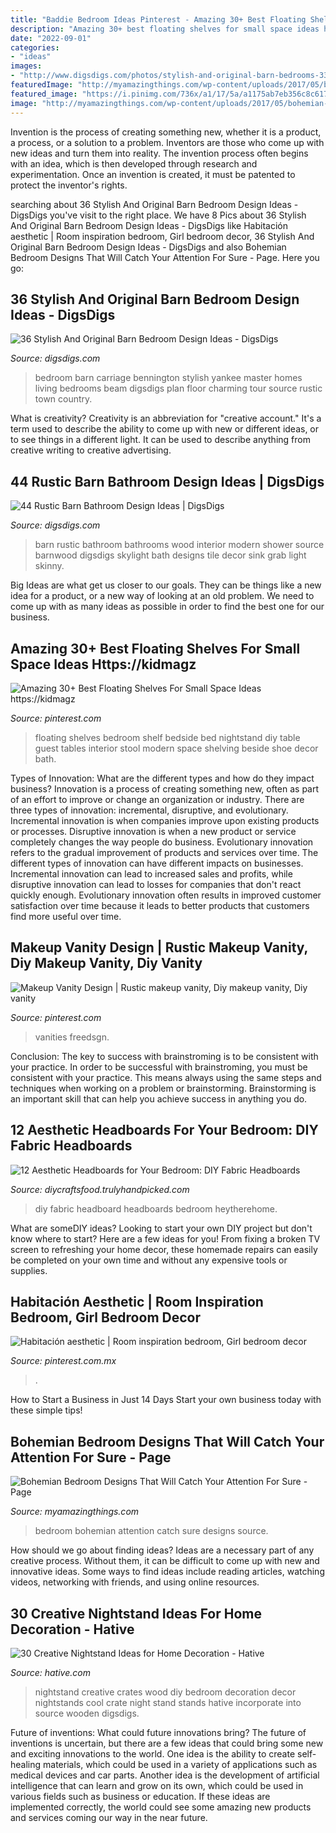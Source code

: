 ```yaml
---
title: "Baddie Bedroom Ideas Pinterest - Amazing 30+ Best Floating Shelves For Small Space Ideas Https://kidmagz"
description: "Amazing 30+ best floating shelves for small space ideas https://kidmagz"
date: "2022-09-01"
categories:
- "ideas"
images:
- "http://www.digsdigs.com/photos/stylish-and-original-barn-bedrooms-33.jpg"
featuredImage: "http://myamazingthings.com/wp-content/uploads/2017/05/bohemian-bedroom-9.jpg"
featured_image: "https://i.pinimg.com/736x/a1/17/5a/a1175ab7eb356c8c6176e5c92d797ad0.jpg"
image: "http://myamazingthings.com/wp-content/uploads/2017/05/bohemian-bedroom-9.jpg"
---
```



Invention is the process of creating something new, whether it is a product, a process, or a solution to a problem. Inventors are those who come up with new ideas and turn them into reality. The invention process often begins with an idea, which is then developed through research and experimentation. Once an invention is created, it must be patented to protect the inventor's rights.

	

		
searching about 36 Stylish And Original Barn Bedroom Design Ideas - DigsDigs you've visit to the right place. We have 8 Pics about 36 Stylish And Original Barn Bedroom Design Ideas - DigsDigs like Habitación aesthetic | Room inspiration bedroom, Girl bedroom decor, 36 Stylish And Original Barn Bedroom Design Ideas - DigsDigs and also Bohemian Bedroom Designs That Will Catch Your Attention For Sure - Page. Here you go:
		
    
## 36 Stylish And Original Barn Bedroom Design Ideas - DigsDigs

<img loading=lazy src="http://www.digsdigs.com/photos/stylish-and-original-barn-bedrooms-33.jpg" onerror="this.onerror=null;this.src='https://tse1.mm.bing.net/th?id=OIP._wSARuEBEe1TRBfL6rLcDwAAAA&amp;pid=15.1';" alt="36 Stylish And Original Barn Bedroom Design Ideas - DigsDigs">

_Source: digsdigs.com_

>bedroom barn carriage bennington stylish yankee master homes living bedrooms beam digsdigs plan floor charming tour source rustic town country. 

	

What is creativity?
Creativity is an abbreviation for "creative account." It's a term used to describe the ability to come up with new or different ideas, or to see things in a different light. It can be used to describe anything from creative writing to creative advertising.

    
## 44 Rustic Barn Bathroom Design Ideas | DigsDigs

<img loading=lazy src="http://www.digsdigs.com/photos/rustic-barn-bathrooms-28.jpg" onerror="this.onerror=null;this.src='https://tse4.mm.bing.net/th?id=OIP.M9uLU9zzXhlHrwMwR-RuAgHaLH&amp;pid=15.1';" alt="44 Rustic Barn Bathroom Design Ideas | DigsDigs">

_Source: digsdigs.com_

>barn rustic bathroom bathrooms wood interior modern shower source barnwood digsdigs skylight bath designs tile decor sink grab light skinny. 

	

Big Ideas are what get us closer to our goals. They can be things like a new idea for a product, or a new way of looking at an old problem. We need to come up with as many ideas as possible in order to find the best one for our business.

    
## Amazing 30+ Best Floating Shelves For Small Space Ideas Https://kidmagz

<img loading=lazy src="https://i.pinimg.com/736x/db/6c/ca/db6ccaa30fc75c397fc82088ab81dbc6.jpg" onerror="this.onerror=null;this.src='https://tse2.mm.bing.net/th?id=OIP.kFtiNvTlypdKhUlxqlzvCQHaLI&amp;pid=15.1';" alt="Amazing 30+ Best Floating Shelves For Small Space Ideas https://kidmagz">

_Source: pinterest.com_

>floating shelves bedroom shelf bedside bed nightstand diy table guest tables interior stool modern space shelving beside shoe decor bath. 

	

Types of Innovation: What are the different types and how do they impact business?
Innovation is a process of creating something new, often as part of an effort to improve or change an organization or industry. There are three types of innovation: incremental, disruptive, and evolutionary. Incremental innovation is when companies improve upon existing products or processes. Disruptive innovation is when a new product or service completely changes the way people do business. Evolutionary innovation refers to the gradual improvement of products and services over time.
The different types of innovation can have different impacts on businesses. Incremental innovation can lead to increased sales and profits, while disruptive innovation can lead to losses for companies that don't react quickly enough. Evolutionary innovation often results in improved customer satisfaction over time because it leads to better products that customers find more useful over time.

    
## Makeup Vanity Design | Rustic Makeup Vanity, Diy Makeup Vanity, Diy Vanity

<img loading=lazy src="https://i.pinimg.com/736x/a1/17/5a/a1175ab7eb356c8c6176e5c92d797ad0.jpg" onerror="this.onerror=null;this.src='https://tse2.mm.bing.net/th?id=OIP.eJ0VRP2jTRxFG9bAKlZFAQHaJ3&amp;pid=15.1';" alt="Makeup Vanity Design | Rustic makeup vanity, Diy makeup vanity, Diy vanity">

_Source: pinterest.com_

>vanities freedsgn. 

	

Conclusion: The key to success with brainstroming is to be consistent with your practice.
In order to be successful with brainstroming, you must be consistent with your practice. This means always using the same steps and techniques when working on a problem or brainstorming. Brainstorming is an important skill that can help you achieve success in anything you do.

    
## 12 Aesthetic Headboards For Your Bedroom: DIY Fabric Headboards

<img loading=lazy src="http://diycraftsfood.trulyhandpicked.com/wp-content/uploads/2017/09/How-make-a-fabric-headboard-with-sewing-DIY-.jpg" onerror="this.onerror=null;this.src='https://tse1.mm.bing.net/th?id=OIP.xPVFkGPVs9xb-Zf8Rbp8OgHaLH&amp;pid=15.1';" alt="12 Aesthetic Headboards for Your Bedroom: DIY Fabric Headboards">

_Source: diycraftsfood.trulyhandpicked.com_

>diy fabric headboard headboards bedroom heytherehome. 

	

What are someDIY ideas?
Looking to start your own DIY project but don't know where to start? Here are a few ideas for you! From fixing a broken TV screen to refreshing your home decor, these homemade repairs can easily be completed on your own time and without any expensive tools or supplies.

    
## Habitación Aesthetic | Room Inspiration Bedroom, Girl Bedroom Decor

<img loading=lazy src="https://i.pinimg.com/736x/68/07/96/680796d7a25a89ec8428b51cc201c59a.jpg" onerror="this.onerror=null;this.src='https://tse2.mm.bing.net/th?id=OIP.gwBGB9zHZClUui5WOLqCUgAAAA&amp;pid=15.1';" alt="Habitación aesthetic | Room inspiration bedroom, Girl bedroom decor">

_Source: pinterest.com.mx_

>. 

	

How to Start a Business in Just 14 Days
Start your own business today with these simple tips!

    
## Bohemian Bedroom Designs That Will Catch Your Attention For Sure - Page

<img loading=lazy src="http://myamazingthings.com/wp-content/uploads/2017/05/bohemian-bedroom-9.jpg" onerror="this.onerror=null;this.src='https://tse2.mm.bing.net/th?id=OIP.Y7hVA1rKE8w1PwD62Ec8fQHaLH&amp;pid=15.1';" alt="Bohemian Bedroom Designs That Will Catch Your Attention For Sure - Page">

_Source: myamazingthings.com_

>bedroom bohemian attention catch sure designs source. 

	

How should we go about finding ideas?
Ideas are a necessary part of any creative process. Without them, it can be difficult to come up with new and innovative ideas. Some ways to find ideas include reading articles, watching videos, networking with friends, and using online resources.

    
## 30 Creative Nightstand Ideas For Home Decoration - Hative

<img loading=lazy src="https://hative.com/wp-content/uploads/2014/06/nightstand-ideas/27-creative-nightstand-ideas.jpg" onerror="this.onerror=null;this.src='https://tse2.mm.bing.net/th?id=OIP.hLA0CF-BklcYrnRvJzARkAHaJ4&amp;pid=15.1';" alt="30 Creative Nightstand Ideas for Home Decoration - Hative">

_Source: hative.com_

>nightstand creative crates wood diy bedroom decoration decor nightstands cool crate night stand stands hative incorporate into source wooden digsdigs. 

	

Future of inventions: What could future innovations bring?
The future of inventions is uncertain, but there are a few ideas that could bring some new and exciting innovations to the world. One idea is the ability to create self-healing materials, which could be used in a variety of applications such as medical devices and car parts. Another idea is the development of artificial intelligence that can learn and grow on its own, which could be used in various fields such as business or education. If these ideas are implemented correctly, the world could see some amazing new products and services coming our way in the near future.

